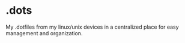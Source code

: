 .dots
=====

My .dotfiles from my linux/unix devices in a centralized place for easy management and organization.
